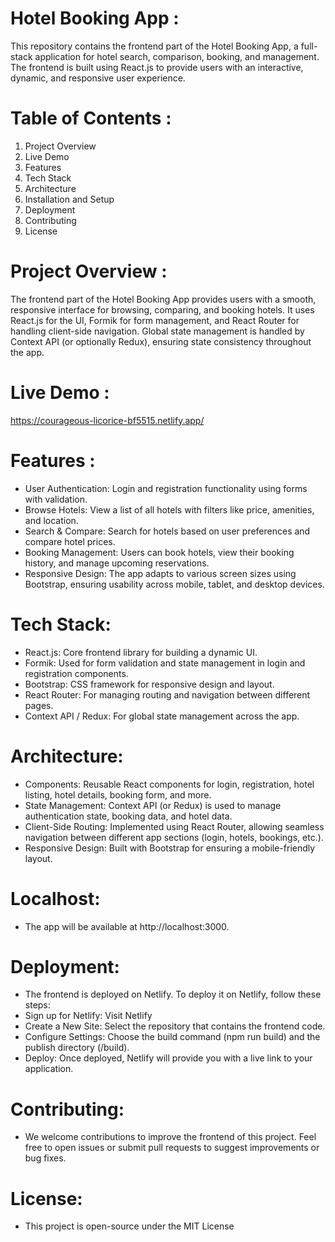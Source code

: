 # Hotel Booking App :
   
   This repository contains the frontend part of the Hotel Booking App, a full-stack application for hotel search, comparison, booking, and management. The frontend is built using React.js to provide users with an interactive, dynamic, and responsive user experience.

# Table of Contents :

   1. Project Overview   
   2. Live Demo  
   3. Features  
   4. Tech Stack  
   5. Architecture  
   6. Installation and Setup    
   7. Deployment  
   8. Contributing  
   9. License  

# Project Overview :

   The frontend part of the Hotel Booking App provides users with a smooth, responsive interface for browsing, comparing, and booking hotels. It uses React.js for the UI, Formik for form management, and React Router for handling client-side navigation. Global state management is handled by Context API (or optionally Redux), ensuring state consistency throughout the app.

# Live Demo :
   https://courageous-licorice-bf5515.netlify.app/ 

# Features :

  - User Authentication: Login and registration functionality using forms with validation.
  - Browse Hotels: View a list of all hotels with filters like price, amenities, and location.
  - Search & Compare: Search for hotels based on user preferences and compare hotel prices.
  - Booking Management: Users can book hotels, view their booking history, and manage upcoming reservations.
  - Responsive Design: The app adapts to various screen sizes using Bootstrap, ensuring usability across mobile, tablet, and desktop devices.

# Tech Stack:

  - React.js: Core frontend library for building a dynamic UI.
  - Formik: Used for form validation and state management in login and registration components.  
  - Bootstrap: CSS framework for responsive design and layout.
  - React Router: For managing routing and navigation between different pages.
  - Context API / Redux: For global state management across the app.

# Architecture:

  - Components: Reusable React components for login, registration, hotel listing, hotel details, booking form, and more.
  - State Management: Context API (or Redux) is used to manage authentication state, booking data, and hotel data.
  - Client-Side Routing: Implemented using React Router, allowing seamless navigation between different app sections (login, hotels, bookings, etc.).
  - Responsive Design: Built with Bootstrap for ensuring a mobile-friendly layout.

# Localhost:
 
  - The app will be available at http://localhost:3000.

   
# Deployment:

  - The frontend is deployed on Netlify. To deploy it on Netlify, follow these steps:
  - Sign up for Netlify: Visit Netlify
  - Create a New Site: Select the repository that contains the frontend code.
  - Configure Settings: Choose the build command (npm run build) and the publish directory (/build).
  - Deploy: Once deployed, Netlify will provide you with a live link to your application.

# Contributing:

   - We welcome contributions to improve the frontend of this project. Feel free to open issues or submit pull requests to suggest improvements or bug fixes.

# License:

   - This project is open-source under the MIT License
